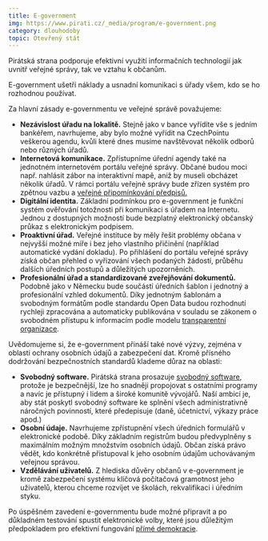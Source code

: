 ```yaml
---
title: E-government
img: https://www.pirati.cz/_media/program/e-government.png
category: dlouhodoby
topic: Otevřený stát
---
```


Pirátská strana podporuje efektivní využití informačních technologií jak uvnitř veřejné správy, tak ve vztahu k občanům.

E-government ušetří náklady a usnadní komunikaci s úřady všem, kdo se ho rozhodnou používat.

Za hlavní zásady e-governmentu ve veřejné správě považujeme:

* **Nezávislost úřadu na lokalitě.** Stejně jako v bance vyřídíte vše s jedním bankéřem, navrhujeme, aby bylo možné vyřídit na CzechPointu veškerou agendu, kvůli které dnes musíme navštěvovat několik odborů nebo různých úřadů.
* **Internetová komunikace.** Zpřístupníme úřední agendy také na jednotném internetovém portálu veřejné správy. Občané budou moci např. nahlásit zábor na interaktivní mapě, aniž by museli obcházet několik úřadů. V rámci portálu veřejné správy bude zřízen systém pro zpětnou vazbu a [veřejné připomínkování předpisů.][pravni-stat]
* **Digitální identita.** Základní podmínkou pro e-government je funkční systém ověřování totožnosti při komunikaci s úřadem na Internetu. Jednou z dostupných možností bude bezplatný elektronický občanský průkaz s elektronickým podpisem.
* **Proaktivní úřad.** Veřejné instituce by měly řešit problémy občana v nejvyšší možné míře i bez jeho vlastního přičinění (například automatické vydání dokladu). Po přihlášení do portálu veřejné správy získá občan přehled o vyřizování všech podaných žádostí, průběhu dalších úředních postupů a důležitých upozorněních.
* **Profesionální úřad a standardizované zveřejňování dokumentů.** Podobně jako v Německu bude součástí úředních šablon i jednotný a profesionální vzhled dokumentů. Díky jednotným šablonám a svobodným formátům podle standardu Open Data budou rozhodnutí rychleji zpracována a automaticky publikována v souladu se zákonem o svobodném přístupu k informacím podle modelu [transparentní organizace][transparence].

Uvědomujeme si, že e-government přináší také nové výzvy, zejména v oblasti ochrany osobních údajů a zabezpečení dat. Kromě přísného dodržování bezpečnostních standardů klademe důraz na oblasti:

* **Svobodný software.** Pirátská strana prosazuje [svobodný software][svobodny-software], protože je bezpečnější, lze ho snadněji propojovat s ostatními programy a navíc je přístupný i lidem a široké komunitě vývojářů. Naší ambicí je, aby stát poskytl svobodný software ke splnění všech administrativně náročných povinností, které předepisuje (daně, účetnictví, výkazy práce apod.)
* **Osobní údaje.** Navrhujeme zpřístupnění všech úředních formulářů v elektronické podobě. Díky základním registrům budou předvyplněny s maximálním možným množstvím osobních údajů. Občan získá právo vědět, kdo konkrétně přistupoval k jeho osobním údajům uchovávaným veřejnou správou.
* **Vzdělávání uživatelů.** Z hlediska důvěry občanů v e-government je kromě zabezpečení systému klíčová počítačová gramotnost jeho uživatelů, kterou chceme rozvíjet ve školách, rekvalifikaci i úředním styku.

Po úspěšném zavedení e-governmentu bude možné připravit a po důkladném testování spustit elektronické volby, které jsou důležitým předpokladem pro efektivní fungování [přímé demokracie][prima-demokracie].

[pravni-stat]: https://www.pirati.cz/program/dlouhodoby/pravni_stat
[transparence]: https://www.pirati.cz/program/dlouhodoby/transparentni-organizace
[svobodny-software]: https://www.pirati.cz/program/dlouhodoby/svoboda-informaci
[prima-demokracie]: https://www.pirati.cz/program/dlouhodoby/prima-demokracie

